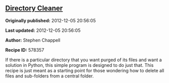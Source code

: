 ## [Directory Cleaner](https://code.activestate.com/recipes/578357-directory-cleaner)

**Originally published:** 2012-12-05 20:56:05

**Last updated:** 2012-12-05 20:56:05

**Author:** Stephen Chappell

**Recipe ID:** 578357

If there is a particular directory that you want purged of its files and want a solution in Python, this simple program is designed to do just that. This recipe is just meant as a starting point for those wondering how to delete all files and sub-folders from a central folder.
